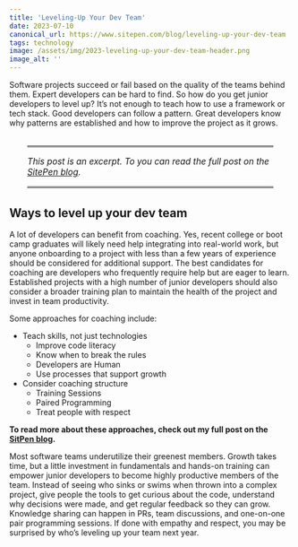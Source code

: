 ```yaml
---
title: 'Leveling-Up Your Dev Team'
date: 2023-07-10
canonical_url: https://www.sitepen.com/blog/leveling-up-your-dev-team
tags: technology
image: /assets/img/2023-leveling-up-your-dev-team-header.png
image_alt: ''
---
```


Software projects succeed or fail based on the quality of the teams behind them. Expert developers can be hard to find. So how do you get junior developers to level up? It’s not enough to teach how to use a framework or tech stack. Good developers can follow a pattern. Great developers know why patterns are established and how to improve the project as it grows.

<aside style="padding: 16px 0;font-size: 1.1em;border-top: medium double #333;border-bottom: medium double #333;margin: 32px;font-style: italic;">
    This post is an excerpt. To you can read the full post on the <a href="https://www.sitepen.com/blog/leveling-up-your-dev-team">SitePen blog</a>.
</aside>

## Ways to level up your dev team

A lot of developers can benefit from coaching. Yes, recent college or boot camp graduates will likely need help integrating into real-world work, but anyone onboarding to a project with less than a few years of experience should be considered for additional support. The best candidates for coaching are developers who frequently require help but are eager to learn. Established projects with a high number of junior developers should also consider a broader training plan to maintain the health of the project and invest in team productivity.

Some approaches for coaching include:

- Teach skills, not just technologies
  - Improve code literacy
  - Know when to break the rules
  - Developers are Human
  - Use processes that support growth
- Consider coaching structure
  - Training Sessions
  - Paired Programming
  - Treat people with respect

**To read more about these approaches, check out my full post on the <a rel="syndication" class="u-syndication" href="https://www.sitepen.com/blog/leveling-up-your-dev-team">SitPen blog</a>.**

Most software teams underutilize their greenest members. Growth takes time, but a little investment in fundamentals and hands-on training can empower junior developers to become highly productive members of the team. Instead of seeing who sinks or swims when thrown into a complex project, give people the tools to get curious about the code, understand why decisions were made, and get regular feedback so they can grow. Knowledge sharing can happen in PRs, team discussions, and one-on-one pair programming sessions. If done with empathy and respect, you may be surprised by who’s leveling up your team next year.
